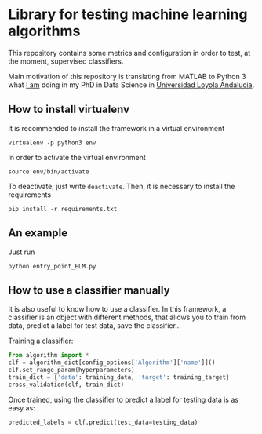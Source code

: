 # Library for testing machine learning algorithms

This repository contains some metrics and configuration in order to test, at the moment, supervised classifiers.

Main motivation of this repository is translating from MATLAB to Python 3 what [I am](https://www.linkedin.com/in/carlos-perales-cperales/) doing in my PhD in Data Science in [Universidad Loyola Andalucia](https://www.uloyola.es/investigacion/departamentos/metodos-cuantitativos).

## How to install virtualenv

It is recommended to install the framework in a virtual environment

```
virtualenv -p python3 env
```

In order to activate the virtual environment

```
source env/bin/activate
```

To deactivate, just write ```deactivate```. Then, it is necessary
to install the requirements

```
pip install -r requirements.txt
```

## An example

Just run

```
python entry_point_ELM.py
```

## How to use a classifier manually

It is also useful to know how to use a classifier. In this framework, a classifier is an object with different methods, that allows you to train from data, predict a label for test data, save the classifier...

Training a classifier:

```python
from algorithm import *
clf = algorithm_dict[config_options['Algorithm']['name']]()
clf.set_range_param(hyperparameters)
train_dict = {'data': training_data, 'target': training_target}
cross_validation(clf, train_dict)
``` 

Once trained, using the classifier to predict a label for testing data is as easy as:

```python
predicted_labels = clf.predict(test_data=testing_data)
```
